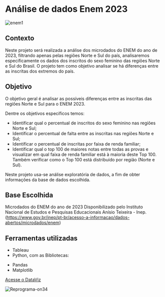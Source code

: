# Análise de dados Enem 2023   
![enem1](https://github.com/user-attachments/assets/0f22035f-d723-4833-9b95-4016bb4b3217)

## Contexto
Neste projeto será realizada a análise dos microdados do ENEM do ano de 2023, filtrando apenas pelas regiões Norte e Sul do país, analisaremos especificamente os dados dos inscritos  do sexo feminino das regiões Norte e Sul do Brasil. O projeto tem como objetivo analisar se há diferenças entre as inscritas dos extremos do país. 

## Objetivo
O objetivo geral é analisar as possíveis diferenças entre as inscritas das regiões Norte e Sul para o ENEM 2023.

Dentre os objetivos específicos temos: 
* Identificar qual o percentual de inscritos do sexo feminino nas regiões Norte e Sul; 
* Identificar o percentual de falta entre as inscritas nas regiões Norte e Sul; 
* Identificar o percentual de inscritas por faixa de renda familiar;
* Identificar qual o top 100 de maiores notas entre todas as provas e visualizar em qual faixa de renda familiar está à maioria deste Top 100. Também verificar como o Top 100 está distribuído por região (Norte e Sul).

Neste projeto usa-se análise exploratória de dados, a fim de obter informações da base de dados escolhida.
 
## Base Escolhida
Microdados do ENEM do ano de 2023 
Disponibilizado pelo Instituto Nacional de Estudos e Pesquisas Educacionais Anísio Teixeira - Inep. 
(https://www.gov.br/inep/pt-br/acesso-a-informacao/dados-abertos/microdados/enem)

## Ferramentas utilizadas 
* Tableau
* Python, com as Bibliotecas:
- Pandas
- Matplotlib

[Acesse o DataViz](https://public.tableau.com/app/profile/d.llia.sintique.reis/viz/Projeto_Final_Analise_de_Dados_Enem/Painel2)


![Reprograma-on34](https://github.com/user-attachments/assets/3942ca3d-6735-430c-aa05-5b540bea2863)
